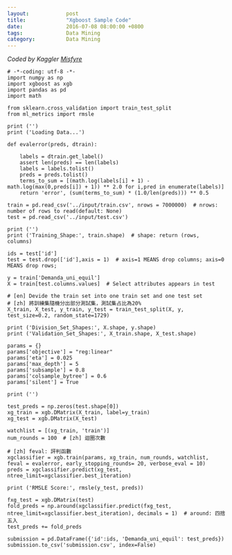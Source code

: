 ```yaml
---
layout:            post
title:             "Xgboost Sample Code"
date:              2016-07-08 08:00:00 +0800
tags:              Data Mining
category:          Data Mining
---
```


*Coded by Kaggler [Misfyre](https://www.kaggle.com/misfyre)*

	# -*-coding: utf-8 -*-
	import numpy as np
	import xgboost as xgb
	import pandas as pd
	import math
	
	from sklearn.cross_validation import train_test_split
	from ml_metrics import rmsle
	
	print ('')
	print ('Loading Data...')
	
	def evalerror(preds, dtrain):
	
	    labels = dtrain.get_label()
	    assert len(preds) == len(labels)
	    labels = labels.tolist()
	    preds = preds.tolist()
	    terms_to_sum = [(math.log(labels[i] + 1) - math.log(max(0,preds[i]) + 1)) ** 2.0 for i,pred in enumerate(labels)]
	    return 'error', (sum(terms_to_sum) * (1.0/len(preds))) ** 0.5
	
	train = pd.read_csv('../input/train.csv', nrows = 7000000)  # nrows: number of rows to read(default: None)
	test = pd.read_csv('../input/test.csv')
	
	print ('')
	print ('Training_Shape:', train.shape)  # shape: return (rows, columns)
	
	ids = test['id']
	test = test.drop(['id'],axis = 1)  # axis=1 MEANS drop columns; axis=0 MEANS drop rows;
	
	y = train['Demanda_uni_equil']
	X = train[test.columns.values]  # Select attributes appears in test
	
	# [en] Devide the train set into one train set and one test set
	# [zh] 將訓練集隨機分出部分測試集，測試集占比為20%
	X_train, X_test, y_train, y_test = train_test_split(X, y, test_size=0.2, random_state=1729)
	
	print ('Division_Set_Shapes:', X.shape, y.shape)
	print ('Validation_Set_Shapes:', X_train.shape, X_test.shape)
	
	params = {}
	params['objective'] = "reg:linear"
	params['eta'] = 0.025
	params['max_depth'] = 5
	params['subsample'] = 0.8
	params['colsample_bytree'] = 0.6
	params['silent'] = True
	
	print ('')
	
	test_preds = np.zeros(test.shape[0])
	xg_train = xgb.DMatrix(X_train, label=y_train)
	xg_test = xgb.DMatrix(X_test)
	
	watchlist = [(xg_train, 'train')]
	num_rounds = 100  # [zh] 迴圈次數
	
	# [zh] feval: 評判函數
	xgclassifier = xgb.train(params, xg_train, num_rounds, watchlist, feval = evalerror, early_stopping_rounds= 20, verbose_eval = 10)
	preds = xgclassifier.predict(xg_test, ntree_limit=xgclassifier.best_iteration)
	
	print ('RMSLE Score:', rmsle(y_test, preds))
	
	fxg_test = xgb.DMatrix(test)
	fold_preds = np.around(xgclassifier.predict(fxg_test, ntree_limit=xgclassifier.best_iteration), decimals = 1)  # around: 四捨五入
	test_preds += fold_preds
	
	submission = pd.DataFrame({'id':ids, 'Demanda_uni_equil': test_preds})
	submission.to_csv('submission.csv', index=False)